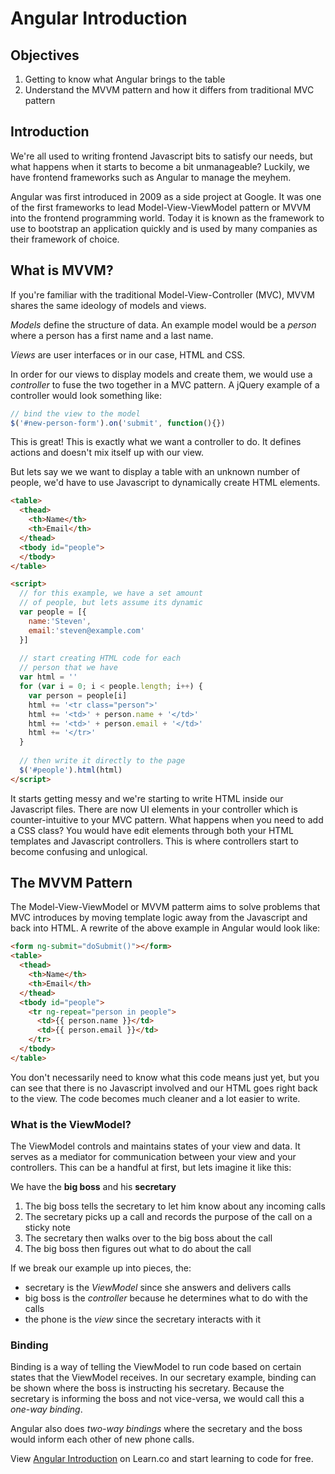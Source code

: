 # Angular Introduction

## Objectives

1. Getting to know what Angular brings to the table
2. Understand the MVVM pattern and how it differs from traditional MVC pattern

## Introduction

We're all used to writing frontend Javascript bits to satisfy our needs, but
what happens when it starts to become a bit unmanageable? Luckily, we have 
frontend frameworks such as Angular to manage the meyhem. 

Angular was first introduced in 2009 as a side project at Google. It was 
one of the first frameworks to lead Model-View-ViewModel pattern or MVVM 
into the frontend programming world. Today it is known as the framework
to use to bootstrap an application quickly and is used by many companies
as their framework of choice.

## What is MVVM?

If you're familiar with the traditional Model-View-Controller (MVC),
MVVM shares the same ideology of models and views. 

*Models* define the structure of data. An example model would be a _person_
where a person has a first name and a last name.

*Views* are user interfaces or in our case, HTML and CSS.

In order for our views to display models and create them, we would
use a *controller* to fuse the two together in a MVC pattern. A jQuery
example of a controller would look something like:

```javascript
// bind the view to the model
$('#new-person-form').on('submit', function(){})
```

This is great! This is exactly what we want a controller to
do. It defines actions and doesn't mix itself up with our view.

But lets say we we want to display a table with an unknown 
number of people, we'd have to use Javascript to dynamically
create HTML elements.

```html
<table>
  <thead>
    <th>Name</th>
    <th>Email</th>
  </thead>
  <tbody id="people">
  </tbody>
</table>

<script>
  // for this example, we have a set amount
  // of people, but lets assume its dynamic
  var people = [{
    name:'Steven', 
    email:'steven@example.com'
  }]
  
  // start creating HTML code for each 
  // person that we have
  var html = ''
  for (var i = 0; i < people.length; i++) {
    var person = people[i]
    html += '<tr class="person">'
    html += '<td>' + person.name + '</td>'
    html += '<td>' + person.email + '</td>'
    html += '</tr>'
  }
  
  // then write it directly to the page
  $('#people').html(html)
</script>
```

It starts getting messy and we're starting to write HTML inside
our Javascript files. There are now UI elements in your controller
which is counter-intuitive to your MVC pattern. What happens when 
you need to add a CSS class? You would have edit elements through 
both your HTML templates and Javascript controllers. This is where 
controllers start to become confusing and unlogical.

## The MVVM Pattern

The Model-View-ViewModel or MVVM patterm aims to solve problems 
that MVC introduces by moving template logic away from the Javascript 
and back into HTML. A rewrite of the above example in Angular would 
look like:

```html
<form ng-submit="doSubmit()"></form>
<table>
  <thead>
    <th>Name</th>
    <th>Email</th>
  </thead>
  <tbody id="people">
    <tr ng-repeat="person in people">
      <td>{{ person.name }}</td>
      <td>{{ person.email }}</td>
    </tr>
  </tbody>
</table>
```

You don't necessarily need to know what this code means just yet, but you can 
see that there is no Javascript involved and our HTML goes right back to 
the view. The code becomes much cleaner and a lot easier to write.

### What is the ViewModel?

The ViewModel controls and maintains states of your view and data. It serves
as a mediator for communication between your view and your controllers. This
can be a handful at first, but lets imagine it like this:

We have the **big boss** and his **secretary**

1. The big boss tells the secretary to let him know about any incoming calls
2. The secretary picks up a call and records the purpose of the call on a sticky note
3. The secretary then walks over to the big boss about the call
4. The big boss then figures out what to do about the call

If we break our example up into pieces, the:

* secretary is the _ViewModel_ since she answers and delivers calls
* big boss is the _controller_ because he determines what to do with the calls
* the phone is the _view_ since the secretary interacts with it

### Binding

Binding is a way of telling the ViewModel to run code based on certain
states that the ViewModel receives. In our secretary example, binding can
be shown where the boss is instructing his secretary. Because the secretary
is informing the boss and not vice-versa, we would call this a *one-way 
binding*.

Angular also does *two-way bindings* where the secretary and the boss
would inform each other of new phone calls.

<p data-visibility='hidden'>View <a href='https://learn.co/lessons/angular-basics' title='Angular Introduction'>Angular Introduction</a> on Learn.co and start learning to code for free.</p>
